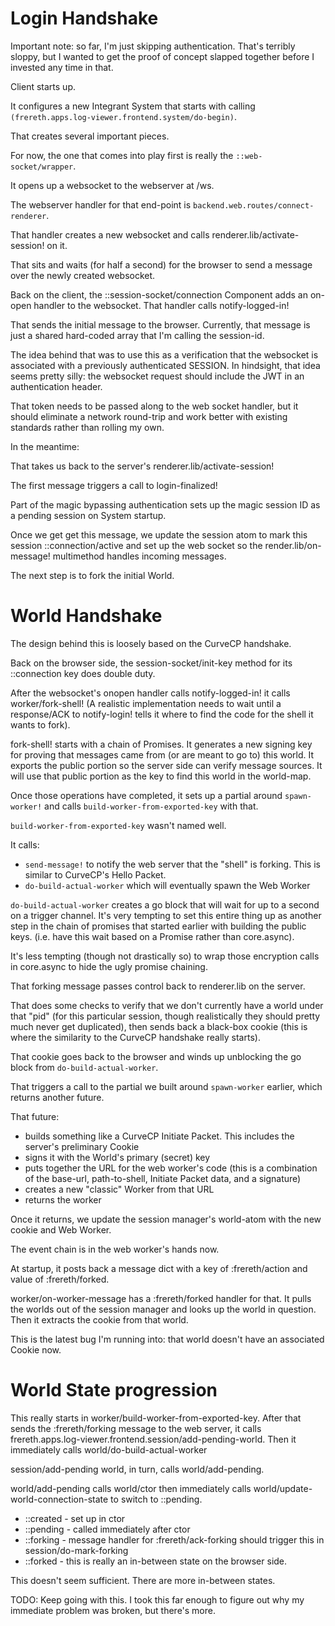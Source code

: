 # Login Handshake

Important note: so far, I'm just skipping authentication. That's
terribly sloppy, but I wanted to get the proof of concept slapped
together before I invested any time in that.

Client starts up.

It configures a new Integrant System that starts with calling
`(frereth.apps.log-viewer.frontend.system/do-begin)`.

That creates several important pieces.

For now, the one that comes into play first is really the
`::web-socket/wrapper`.

It opens up a websocket to the webserver at /ws.

The webserver handler for that end-point is
`backend.web.routes/connect-renderer`.

That handler creates a new websocket and calls
renderer.lib/activate-session! on it.

That sits and waits (for half a second) for the browser to send a
message over the newly created websocket.

Back on the client, the ::session-socket/connection Component adds
an on-open handler to the websocket. That handler calls
notify-logged-in!

That sends the initial message to the browser. Currently, that
message is just a shared hard-coded array that I'm calling the
session-id.

The idea behind that was to use this as a verification that the
websocket is associated with a previously authenticated SESSION. In
hindsight, that idea seems pretty silly: the websocket request should
include the JWT in an authentication header.

That token needs to be passed along to the web socket handler, but it
should eliminate a network round-trip and work better with existing
standards rather than rolling my own.

In the meantime:

That takes us back to the server's renderer.lib/activate-session!

The first message triggers a call to login-finalized!

Part of the magic bypassing authentication sets up the magic session ID
as a pending session on System startup.

Once we get get this message, we update the session atom to mark this
session ::connection/active and set up the web socket so the
render.lib/on-message! multimethod handles incoming messages.

The next step is to fork the initial World.

# World Handshake

The design behind this is loosely based on the CurveCP handshake.

Back on the browser side, the session-socket/init-key method for its
::connection key does double duty.

After the websocket's onopen handler calls notify-logged-in! it calls
worker/fork-shell! (A realistic implementation needs to wait until
a response/ACK to notify-login! tells it where to find the code for
the shell it wants to fork).

fork-shell! starts with a chain of Promises. It generates a new signing
key for proving that messages came
from (or are meant to go to) this world. It exports the public portion
so the server side can verify message sources. It will use that public
portion as the key to find this world in the world-map.

Once those operations have completed, it sets up a partial around
`spawn-worker!` and calls `build-worker-from-exported-key` with that.

`build-worker-from-exported-key` wasn't named well.

It calls:
* `send-message!` to notify the web server that the "shell" is forking.
  This is similar to CurveCP's Hello Packet.
* `do-build-actual-worker` which will eventually spawn the Web Worker

`do-build-actual-worker` creates a go block that will wait for up to
a second on a trigger channel. It's very tempting to set this entire
thing up as another step in the chain of promises that started earlier
with building the public keys. (i.e. have this wait based on a Promise
rather than core.async).

It's less tempting (though not drastically so) to wrap those encryption
calls in core.async to hide the ugly promise chaining.

That forking message passes control back to renderer.lib on the server.

That does some checks to verify that we don't currently have a world
under that "pid" (for this particular session, though realistically
they should pretty much never get duplicated), then sends back a
black-box cookie (this is where the similarity to the CurveCP handshake
really starts).

That cookie goes back to the browser and winds up unblocking the go block
from `do-build-actual-worker`.

That triggers a call to the partial we built around `spawn-worker` earlier,
which returns another future.

That future:
* builds something like a CurveCP Initiate Packet. This includes the
  server's preliminary Cookie
* signs it with the World's primary (secret) key
* puts together the URL for the web worker's code (this is a combination
  of the base-url, path-to-shell, Initiate Packet data, and a signature)
* creates a new "classic" Worker from that URL
* returns the worker

Once it returns, we update the session manager's world-atom with the
new cookie and Web Worker.

The event chain is in the web worker's hands now.

At startup, it posts back a message dict with a key of
:frereth/action and value of :frereth/forked.

worker/on-worker-message has a :frereth/forked handler for that.
It pulls the worlds out of the session manager and looks up the world
in question. Then it extracts the cookie from that world.

This is the latest bug I'm running into: that world doesn't have an
associated Cookie now.

# World State progression

This really starts in
worker/build-worker-from-exported-key. After that sends the
:frereth/forking message to the web server, it calls
frereth.apps.log-viewer.frontend.session/add-pending-world.
Then it immediately calls world/do-build-actual-worker

session/add-pending world, in turn, calls world/add-pending.

world/add-pending calls world/ctor then immediately calls
world/update-world-connection-state to switch to ::pending.

* ::created - set up in ctor
* ::pending - called immediately after ctor
* ::forking - message handler for :frereth/ack-forking should
  trigger this in session/do-mark-forking
* ::forked - this is really an in-between state on the browser side.

This doesn't seem sufficient. There are more in-between states.

TODO: Keep going with this. I took this far enough to figure out why my
immediate problem was broken, but there's more.
